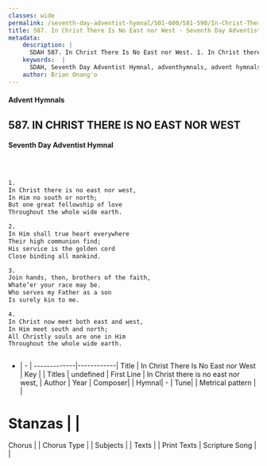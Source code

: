 ```yaml
---
classes: wide
permalink: /seventh-day-adventist-hymnal/501-600/581-590/In-Christ-There-Is-No-East-nor-West/
title: 587. In Christ There Is No East nor West - Seventh Day Adventist Hymnal
metadata:
    description: |
      SDAH 587. In Christ There Is No East nor West. 1. In Christ there is no east nor west, In Him no south or north; But one great fellowship of love Throughout the whole wide earth.
    keywords:  |
      SDAH, Seventh Day Adventist Hymnal, adventhymnals, advent hymnals, In Christ There Is No East nor West, In Christ there is no east nor west, 
    author: Brian Onang'o
---
```


#### Advent Hymnals
## 587. IN CHRIST THERE IS NO EAST NOR WEST
#### Seventh Day Adventist Hymnal

```txt



1.
In Christ there is no east nor west,
In Him no south or north;
But one great fellowship of love
Throughout the whole wide earth.

2.
In Him shall true heart everywhere
Their high communion find;
His service is the golden cord
Close binding all mankind.

3.
Join hands, then, brothers of the faith,
Whate’er your race may be.
Who serves my Father as a son
Is surely kin to me.

4.
In Christ now meet both east and west,
In Him meet south and north;
All Christly souls are one in Him
Throughout the whole wide earth.



```

- |   -  |
-------------|------------|
Title | In Christ There Is No East nor West |
Key |  |
Titles | undefined |
First Line | In Christ there is no east nor west, |
Author | 
Year | 
Composer|  |
Hymnal|  - |
Tune|  |
Metrical pattern | |
# Stanzas |  |
Chorus |  |
Chorus Type |  |
Subjects |  |
Texts |  |
Print Texts | 
Scripture Song |  |
  
